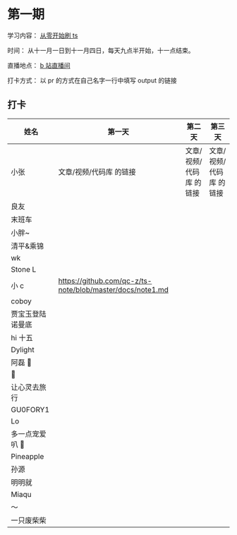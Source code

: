 # 第一期

学习内容： [从零开始刷 ts](https://www.typescriptlang.org/docs/handbook/intro.html)

时间： 从十一月一日到十一月四日，每天九点半开始，十一点结束。

直播地点： [b 站直播间](http://live.bilibili.com/21877310)

打卡方式： 以 pr 的方式在自己名字一行中填写 output 的链接

## 打卡

| 姓名             | 第一天                                                    | 第二天                  | 第三天                  |
| ---------------- | --------------------------------------------------------- | ----------------------- | ----------------------- |
| 小张             | 文章/视频/代码库 的链接                                   | 文章/视频/代码库 的链接 | 文章/视频/代码库 的链接 |
| 良友             |                                                           |                         |                         |
| 末班车           |                                                           |                         |                         |
| 小胖~            |                                                           |                         |                         |
| 清平&乘锦        |                                                           |                         |                         |
| wk               |                                                           |                         |                         |
| Stone L          |                                                           |                         |                         |
| 小 c             | https://github.com/qc-z/ts-note/blob/master/docs/note1.md |                         |                         |
| coboy            |                                                           |                         |                         |
| 贾宝玉登陆诺曼底 |                                                           |                         |                         |
| hi 十五          |                                                           |                         |                         |
| Dylight          |                                                           |                         |                         |
| 阿磊 🤫          |                                                           |                         |                         |
| 🎃               |                                                           |                         |                         |
| 让心灵去旅行     |                                                           |                         |                         |
| GU0FORY1         |                                                           |                         |                         |
| Lo               |                                                           |                         |                         |
| 多一点宠爱叭 🤗  |                                                           |                         |                         |
| Pineapple        |                                                           |                         |                         |
| 孙源             |                                                           |                         |                         |
| 明明就           |                                                           |                         |                         |
| Miaqu            |                                                           |                         |                         |
| ～               |                                                           |                         |                         |
| 一只废柴柴       |                                                           |                         |                         |
